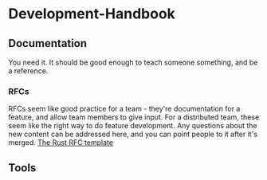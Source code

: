 # Development-Handbook

## Documentation

You need it. It should be good enough to teach someone something, and be a reference.

### RFCs

RFCs seem like good practice for a team - they're documentation for a feature, and allow team members to give input. For a distributed team, these seem like the right way to do feature development. Any questions about the new content can be addressed here, and you can point people to it after it's merged. 
[The Rust RFC template](https://github.com/rust-lang/rfcs/blob/master/0000-template.md)

## Tools
